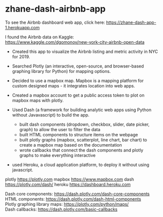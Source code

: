 # zhane-dash-airbnb-app

To see the Airbnb dashboard web app, click here: https://zhane-dash-app-1.herokuapp.com

I found the Airbnb data on Kaggle: https://www.kaggle.com/dgomonov/new-york-city-airbnb-open-data		

- Created this app to visualize the Airbnb listing and metric activity in NYC for 2019.

- Searched Plotly (an interactive, open-source, and browser-based graphing library for Python) for mapping options. 

- Decided to use a mapbox map. Mapbox is a mapping platform for custom designed maps - it integrates location into web apps.

- Created a mapbox account to get a public access token to plot on mapbox maps with plotly.		
		
- Used Dash (a framework for building analytic web apps using Python without Javavascript) to build the app.
  - built dash components (dropdown, checkbox, slider, date picker, graph) to allow the user to filter the data
  - built HTML components to structure items on the webpage
  - built plotly graphs (mapbox, scatterplot, line chart, bar chart) to create a mapbox map based on the documentation		
  - wrote callbacks that connect the dash components and plotly graphs to make everything interactive
  
- used Heroku, a cloud application platform, to deploy it without using javascript. 

plotly	https://plotly.com
mapbox	https://www.mapbox.com
dash	https://plotly.com/dash/
heroku  https://dashboard.heroku.com

Dash core components: https://dash.plotly.com/dash-core-components		
HTML components: https://dash.plotly.com/dash-html-components	
Plotly graphing library maps:  https://plotly.com/python/maps/			
Dash callbacks: https://dash.plotly.com/basic-callbacks	
